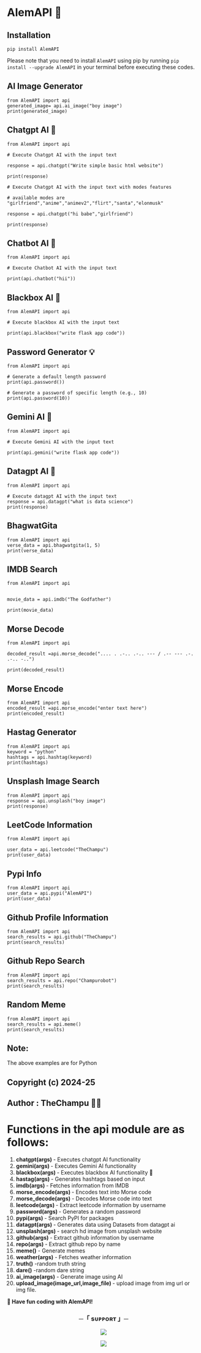 # AlemAPI 🚀

## Installation

```
pip install AlemAPI
```

Please note that you need to install `AlemAPI` using pip by running `pip install --upgrade AlemAPI` in your terminal before executing these codes.

## AI Image Generator

```
from AlemAPI import api
generated_image= api.ai_image("boy image")
print(generated_image)
```

## Chatgpt AI 🤖

```
from AlemAPI import api

# Execute Chatgpt AI with the input text

response = api.chatgpt("Write simple basic html website")

print(response)

# Execute Chatgpt AI with the input text with modes features

# available modes are "girlfriend","anime","animev2","flirt","santa","elonmusk"

response = api.chatgpt("hi babe","girlfriend")

print(response)

```

## Chatbot AI 🤖

```
from AlemAPI import api

# Execute Chatbot AI with the input text

print(api.chatbot("hii"))
```

## Blackbox AI 🤖

```
from AlemAPI import api

# Execute blackbox AI with the input text

print(api.blackbox("write flask app code"))
```

## Password Generator 💡

```
from AlemAPI import api

# Generate a default length password
print(api.password())

# Generate a password of specific length (e.g., 10)
print(api.password(10))
```

## Gemini AI 🤖

```
from AlemAPI import api

# Execute Gemini AI with the input text

print(api.gemini("write flask app code"))
```

## Datagpt AI 🤖

```
from AlemAPI import api

# Execute datagpt AI with the input text
response = api.datagpt("what is data science")
print(response)
```

## BhagwatGita

```
from AlemAPI import api
verse_data = api.bhagwatgita(1, 5)
print(verse_data)
```

## IMDB Search

```
from AlemAPI import api


movie_data = api.imdb("The Godfather")

print(movie_data)
```

## Morse Decode

```
from AlemAPI import api

decoded_result =api.morse_decode(".... . .-.. .-.. --- / .-- --- .-. .-.. -..")

print(decoded_result)
```

## Morse Encode

```
from AlemAPI import api
encoded_result =api.morse_encode("enter text here")
print(encoded_result)
```

## Hastag Generator

```
from AlemAPI import api
keyword = "python"
hashtags = api.hashtag(keyword)
print(hashtags)
```

## Unsplash Image Search

```
from AlemAPI import api
response = api.unsplash("boy image")
print(response)

```

## LeetCode Information

```
from AlemAPI import api

user_data = api.leetcode("TheChampu")
print(user_data)
```

## Pypi Info

```
from AlemAPI import api
user_data = api.pypi("AlemAPI")
print(user_data)
```

## Github Profile Information

```
from AlemAPI import api
search_results = api.github("TheChampu")
print(search_results)
```

## Github Repo Search

```
from AlemAPI import api
search_results = api.repo("Champurobot")
print(search_results)
```

## Random Meme

```
from AlemAPI import api
search_results = api.meme()
print(search_results)
```

## Note:

<p> The above examples are for Python </p>

## Copyright (c) 2024-25

## Author : TheChampu 👨‍💻

# Functions in the api module are as follows:

1. <b>chatgpt(args) </b>- Executes chatgpt AI functionality
2. <b>gemini(args) </b>- Executes Gemini AI functionality
3. <b>blackbox(args) </b>- Executes blackbox AI functionality 🔮
4. <b>hastag(args) </b>- Generates hashtags based on input
5. <b>imdb(args) </b>- Fetches information from IMDB
6. <b>morse_encode(args) </b>- Encodes text into Morse code
7. <b>morse_decode(args) </b>- Decodes Morse code into text
8. <b>leetcode(args) </b>- Extract leetcode information by username
9. <b>password(args) </b>- Generates a random password
10. <b>pypi(args) </b>- Search PyPI for packages
11. <b>datagpt(args) </b>- Generates data using Datasets from datagpt ai
12. <b>unsplash(args) </b>- search hd image from unsplash website
13. <b>github(args) </b> - Extract github information by username
14. <b>repo(args) </b> - Extract github repo by name
15. <b> meme()</b> - Generate memes
16. <b> weather(args)</b> - Fetches weather information
17. <b> truth()</b> -random truth string
18. <b>dare()</b> -random dare string
19. <b> ai_image(args)</b> - Generate image using AI
20. <b> upload_image(image_url,image_file) </b> - upload image from img url or img file.

<b>🔗 Have fun coding with AlemAPI! </b>

<h3 align="center">
    ─「 sᴜᴩᴩᴏʀᴛ 」─
</h3>

<p align="center">
<a href="https://telegram.me/TheChampuClub"><img src="https://img.shields.io/badge/-Support%20Group-blue.svg?style=for-the-badge&logo=Telegram"></a>
</p>
<p align="center">
<a href="https://telegram.me/akaChampu"><img src="https://img.shields.io/badge/-Support%20Channel-blue.svg?style=for-the-badge&logo=telegram"></a>
</p>
